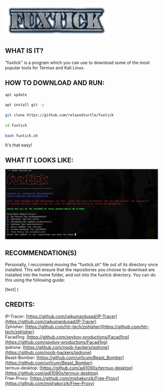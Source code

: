 ![fuxtick logo](fuxtick.png)
## WHAT IS IT?
"fuxtick" is a program which you can use to download some of the most popular tools for Termux and Kali Linux. 
## HOW TO DOWNLOAD AND RUN:
```bash
apt update

apt install git -y

git clone https://github.com/relaxedturtle/fuxtick

cd fuxtick

bash fuxtick.sh
```
It's that easy!
## WHAT IT LOOKS LIKE:
![Screenshot of Program](screen.png)
## RECOMMENDATION(S)
Personally, I reccomend moving the "fuxtick.sh" file out of its directory once installed. This will ensure that the repositories you choose to download are installed into the home folder, and not into the fuxtick directory. You can do this using the following guide:

[text] (
## CREDITS:
IP-Tracer: [https://github.com/rajkumardusad/IP-Tracer](https://github.com/rajkumardusad/IP-Tracer)  
Zphisher: [https://github.com/htr-tech/zphisher](https://github.com/htr-tech/zphisher)  
Facad1ng: [https://github.com/spyboy-productions/Facad1ng](https://github.com/spyboy-productions/Facad1ng)  
ipdrone: [https://github.com/noob-hackers/ipdrone](https://github.com/noob-hackers/ipdrone)  
Beast-Bomber: [https://github.com/un1cum/Beast_Bomber](https://github.com/un1cum/Beast_Bomber)  
termux-desktop: [https://github.com/adi1090x/termux-desktop](https://github.com/adi1090x/termux-desktop)  
Free-Proxy: [https://github.com/mishakorzik/Free-Proxy](https://github.com/mishakorzik/Free-Proxy)
